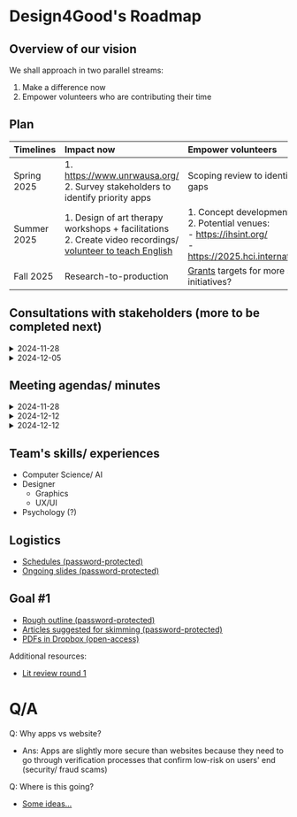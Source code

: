 # Design4Good's Roadmap 

## Overview of our vision 

We shall approach in two parallel streams:
1) Make a difference now
2) Empower volunteers who are contributing their time

## Plan

| Timelines | Impact now | Empower volunteers |
| :-- | :-- | :-- |
| Spring 2025 | 1. https://www.unrwausa.org/ <br>2. Survey stakeholders to identify priority apps | Scoping review to identify gaps |
| Summer 2025 | 1. Design of art therapy workshops + facilitations <br> 2. Create video recordings/ [volunteer to teach English](https://www.govolunteerinpalestine.org/volunteer-to-teach-english-online-to-palestinians/)  | 1. Concept development <br>2. Potential venues: <br>- https://ihsint.org/ <br>- https://2025.hci.international/ |
| Fall 2025 | Research-to-production | [Grants](https://www.unhcr.org/innovation/10-funding-resources-for-humanitarian-innovators-2/) targets for more social initiatives?  |


## Consultations with stakeholders (more to be completed next)


<details>

<summary>2024-11-28</summary>

# Assistant professor from UBC  
- Workshops 4 Gaza
- eSIMS
- Journalists

</details>


<details>

<summary>2024-12-05</summary>

# Assistant professor from Middle East

- "No light; difficult to learn"
- Living in tents
- No radio communication
- Minimal network connectivity (not even 3G)
- Volunteered to teach students needing to graduate with difficult conditions
  - Relied on phones to continue education at limited capacity
  - Being absent due to attacks, family traumas, deaths 
  - Walked two hours just to get phone charged 
  - Difficult to post grades

- Resources shared:
  - https://www.birzeit.edu/en/the-world-sides-with-gaza/ontario-teachers-sign-petition-against-their-pension-plans-being-used
  - https://www.unrwausa.org/

</details>

## Meeting agendas/ minutes

<details>

<summary>2024-11-28</summary>
- Prioritize review over grant

</details>


<details>
<summary>2024-12-12</summary>
- Context of different problems determine outcome to achieve
- Prioritize specific over generalizability (to other refugee sites)

</details>

<details>

<summary>2024-12-12</summary>

- Review of this page
- Scoping review: tasks & contributions
- Admin survey - discussed
- Survey questions

</details>

##  Team's skills/ experiences

- Computer Science/ AI
- Designer
  - Graphics
  - UX/UI
- Psychology (?)

  
## Logistics

- [Schedules (password-protected)](https://docs.google.com/spreadsheets/d/1cJEKXi2-V47BDSKH-w2vzXvwWTIgdLD41aiQXKUoUM8/)
- [Ongoing slides (password-protected)](https://docs.google.com/presentation/d/1XDorVtJKzIesXw_CeHRsWrYiCJBIfMaJjshK773Iu88/edit?usp=sharing)

## Goal #1

- [Rough outline (password-protected)](https://docs.google.com/document/d/1hRCyh38mt3Hh3xnGHLtbymYqVT-dNBVnoEkKI0N1B4o/edit?tab=t.0)
- [Articles suggested for skimming (password-protected)](https://docs.google.com/spreadsheets/d/15XVV9Gft55vGiOiqgdYDs7vaiG0c76dhH9ik2VIMUaw/edit?gid=1892393867#gid=1892393867)
- [PDFs in Dropbox (open-access)](https://www.dropbox.com/scl/fo/6jv48s29nt9k08x3oi6nj/ABnVQc8saa8h7MqXMYCi6cc?rlkey=78x8rhn2i2llup790ywbo3od6&e=1&st=aoh2sbu5&dl=0)

Additional resources:
- [Lit review round 1](https://docs.google.com/spreadsheets/d/1HNcaC9yg6Xmmo-ryXjKRIl9IXfYIR1gS0rllqSyQVhQ/)

# Q/A

Q: Why apps vs website?
- Ans: Apps are slightly more secure than websites because they need to go through verification processes that confirm low-risk on users' end (security/ fraud scams)

Q: Where is this going?
- [Some ideas...](https://www.reddit.com/r/Entrepreneur/comments/18xpij2/how_to_start_and_find_seed_fund_for_a/?rdt=34450)

